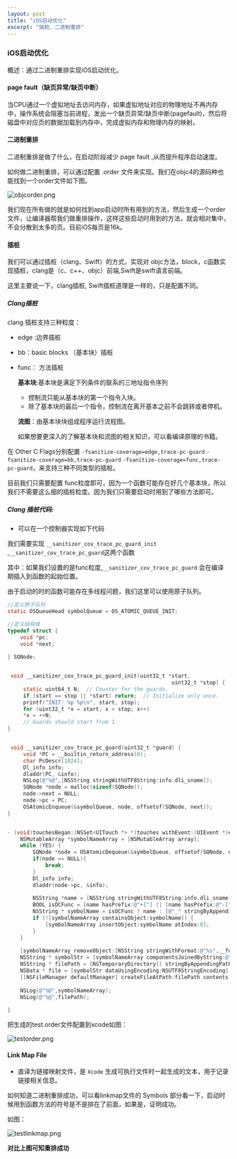 ```yaml
---
layout: post
title: "iOS启动优化"
excerpt: "插桩、二进制重排"
---
```

### iOS启动优化

概述：通过二进制重排实现iOS启动优化。

#### page fault（缺页异常/缺页中断）

当CPU通过一个虚拟地址去访问内存，如果虚拟地址对应的物理地址不再内存中，操作系统会阻塞当前进程，发出一个缺页异常/缺页中断(pagefault)，然后将磁盘中对应页的数据加载到内存中，完成虚拟内存和物理内存的映射。

#### 二进制重排

二进制重排是做了什么，在启动阶段减少 page fault ,从而提升程序启动速度。

如何做二进制重排，可以通过配置 .order 文件来实现。我们在objc4的源码种也能找到一个order文件如下图。

![objcorder.png](https://iwait.me/assets/imgs/objcorder.png)

我们现在所有做的就是如何找到app启动时所有用到的方法，然后生成一个order文件，让编译器帮我们做重排操作，这样这些启动时用到的方法，就会相对集中，不会分散到太多的页。目前iOS每页是16k。

#### 插桩

我们可以通过插桩（clang、Swift）的方式，实现对 objc方法，block，c函数实现插桩，clang是（c、c++、objc）前端,Swift是swift语言前端。

这里主要说一下，clang插桩, Swift插桩道理是一样的，只是配置不同。

##### Clang插桩

clang 插桩支持三种粒度：

+ edge :边界插桩

+ bb：basic blocks （基本块）插桩

+ func： 方法插桩

  **基本块**:基本块是满足下列条件的联系的三地址指令序列

  + 控制流只能从基本块的第一个指令入块。
  + 除了基本块的最后一个指令，控制流在离开基本之前不会跳转或者停机。

  **流图**：由基本块块组成程序运行流程图。

  如果想要更深入的了解基本块和流图的相关知识，可以看编译原理的书籍。

在 Other C Flags分别配置 ```-fsanitize-coverage=edge,trace-pc-guard``` ```-fsanitize-coverage=bb,trace-pc-guard``` ```-fsanitize-coverage=func,trace-pc-guard```，来支持三种不同类型的插桩。

目前我们只需要配置 func粒度即可，因为一个函数可能存在好几个基本块，所以我们不需要这么细的插桩粒度。因为我们只需要启动时用到了哪些方法即可。

##### Clang 插桩代码:

+ 可以在一个控制器实现如下代码

我们需要实现 ```__sanitizer_cov_trace_pc_guard_init ```  ,```__sanitizer_cov_trace_pc_guard```这两个函数

其中：如果我们设置的是func粒度,```__sanitizer_cov_trace_pc_guard``` 会在编译期插入到函数的起始位置。

由于启动的时的函数可能存在多线程问题，我们这里可以使用原子队列。

```objective-c
//定义原子队列
static OSQueueHead symbolQueue = OS_ATOMIC_QUEUE_INIT;

//定义结构体
typedef struct {
    void *pc;
    void *next;
    
} SQNode;


 void __sanitizer_cov_trace_pc_guard_init(uint32_t *start,
                                                    uint32_t *stop) {
     static uint64_t N;  // Counter for the guards.
     if (start == stop || *start) return;  // Initialize only once.
     printf("INIT: %p %p\n", start, stop);
     for (uint32_t *x = start; x < stop; x++)
     *x = ++N;
     // Guards should start from 1.
}


 void __sanitizer_cov_trace_pc_guard(uint32_t *guard) {
     void *PC = __builtin_return_address(0);
     char PcDescr[1024];
     Dl_info info;
     dladdr(PC, &info);
     NSLog(@"%@",[NSString stringWithUTF8String:info.dli_sname]);
     SQNode *node = malloc(sizeof(SQNode));
     node->next = NULL;
     node->pc = PC;
     OSAtomicEnqueue(&symbolQueue, node, offsetof(SQNode, next));
}


- (void)touchesBegan:(NSSet<UITouch *> *)touches withEvent:(UIEvent *)event {
    NSMutableArray *symbolNameArray = [NSMutableArray array];
    while (YES) {
        SQNode *node = OSAtomicDequeue(&symbolQueue, offsetof(SQNode, next));
        if(node == NULL){
            break;
        }
        Dl_info info;
        dladdr(node->pc, &info);
        
        NSString *name = [NSString stringWithUTF8String:info.dli_sname];
        BOOL isOCFunc = [name hasPrefix:@"+["] || [name hasPrefix:@"-["];
        NSString * symbolName = isOCFunc ? name : [@"_" stringByAppendingString:name];
        if (![symbolNameArray containsObject:symbolName]) {
            [symbolNameArray insertObject:symbolName atIndex:0];
        }
    }
    
    [symbolNameArray removeObject:[NSString stringWithFormat:@"%s",__func__]];
    NSString * symbolStr = [symbolNameArray componentsJoinedByString:@"\n"];
    NSString * filePath = [NSTemporaryDirectory() stringByAppendingPathComponent:@"test.order"];
    NSData * file = [symbolStr dataUsingEncoding:NSUTF8StringEncoding];
    [[NSFileManager defaultManager] createFileAtPath:filePath contents:file attributes:nil];
    
    NSLog(@"%@",symbolNameArray);
    NSLog(@"%@",filePath);
    
}

```

把生成的test.order文件配置到xcode如图：

![testorder.png](https://iwait.me/assets/imgs/testorder.png)

#### Link Map File

+ 直译为链接映射文件，是 `Xcode` 生成可执行文件时一起生成的文本，用于记录链接相关信息。

如何知道二进制重排成功，可以看linkmap文件的 Symbols 部分看一下，启动时候用到函数方法的符号是不是排在了前面，如果是，证明成功。

如图：

![testlinkmap.png](https://iwait.me/assets/imgs/testlinkmap.png)

**对比上图可知重排成功**
